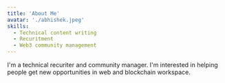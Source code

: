 ```yaml
---
title: 'About Me'
avatar: './abhishek.jpeg'
skills:
  - Technical content writing
  - Recuritment
  - Web3 community management
---
```


I'm a technical recuriter and community manager. I'm interested in helping people get new opportunities in web and blockchain workspace.